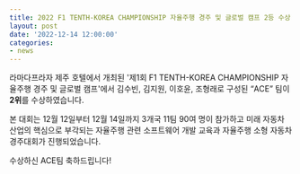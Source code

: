 ```yaml
--- 
title: 2022 F1 TENTH-KOREA CHAMPIONSHIP 자율주행 경주 및 글로벌 캠프 2등 수상
layout: post
date: '2022-12-14 12:00:00'
categories:
- news
---
```


라마다프라자 제주 호텔에서 개최된 '제1회 F1 TENTH-KOREA CHAMPIONSHIP 자율주행 경주 및 글로벌 캠프'에서 김수빈, 김지원, 이호윤, 조형래로 구성된 “ACE” 팀이 **2위**를 수상하였습니다. 

본 대회는 12월 12일부터 12월 14일까지 3개국 11팀 90여 명이 참가하고 미래 자동차 산업의 핵심으로 부각되는 자율주행 관련 소프트웨어 개발 교육과 자율주행 소형 자동차 경주대회가 진행되었습니다.

수상하신 ACE팀 축하드립니다!
